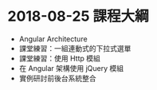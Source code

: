 # 2018-08-25 課程大綱
- Angular Architecture
- 課堂練習：一組連動式的下拉式選單
- 課堂練習：使用 Http 模組
- 在 Angular 架構使用 jQuery 模組
- 實例研討前後台系統整合